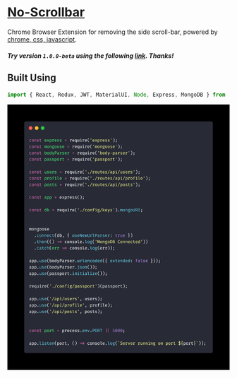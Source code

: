 # [No-Scrollbar](#)

Chrome Browser Extension for removing the side scroll-bar, powered by [chrome, css, javascript](#).

##### Try version `1.0.0-beta` using the following [link](#). Thanks!

## Built Using

```javascript
import { React,	Redux, JWT, MaterialUI,	Node, Express, MongoDB } from 'dependencies';
```

<img alt='Screen Shot' src="/readme_image.png" width="888">
